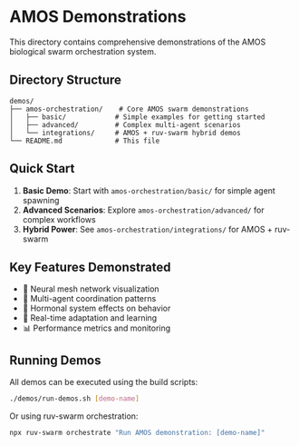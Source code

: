 # AMOS Demonstrations

This directory contains comprehensive demonstrations of the AMOS biological swarm orchestration system.

## Directory Structure

```
demos/
├── amos-orchestration/    # Core AMOS swarm demonstrations
│   ├── basic/            # Simple examples for getting started
│   ├── advanced/         # Complex multi-agent scenarios
│   └── integrations/     # AMOS + ruv-swarm hybrid demos
└── README.md             # This file
```

## Quick Start

1. **Basic Demo**: Start with `amos-orchestration/basic/` for simple agent spawning
2. **Advanced Scenarios**: Explore `amos-orchestration/advanced/` for complex workflows
3. **Hybrid Power**: See `amos-orchestration/integrations/` for AMOS + ruv-swarm

## Key Features Demonstrated

- 🧠 Neural mesh network visualization
- 🤖 Multi-agent coordination patterns
- 💊 Hormonal system effects on behavior
- 🔄 Real-time adaptation and learning
- 📊 Performance metrics and monitoring

## Running Demos

All demos can be executed using the build scripts:
```bash
./demos/run-demos.sh [demo-name]
```

Or using ruv-swarm orchestration:
```bash
npx ruv-swarm orchestrate "Run AMOS demonstration: [demo-name]"
```